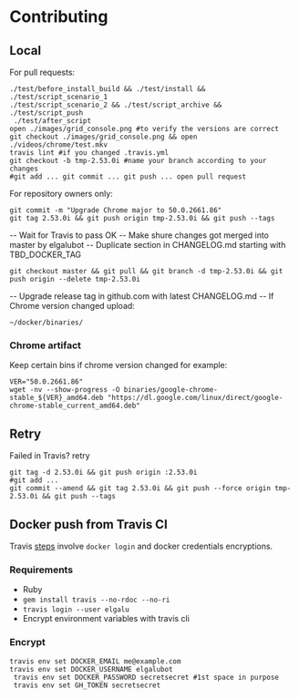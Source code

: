 # Contributing

## Local
For pull requests:

    ./test/before_install_build && ./test/install && ./test/script_scenario_1
    ./test/script_scenario_2 && ./test/script_archive && ./test/script_push
     ./test/after_script
    open ./images/grid_console.png #to verify the versions are correct
    git checkout ./images/grid_console.png && open ./videos/chrome/test.mkv
    travis lint #if you changed .travis.yml
    git checkout -b tmp-2.53.0i #name your branch according to your changes
    #git add ... git commit ... git push ... open pull request

For repository owners only:

    git commit -m "Upgrade Chrome major to 50.0.2661.86"
    git tag 2.53.0i && git push origin tmp-2.53.0i && git push --tags

-- Wait for Travis to pass OK
-- Make shure changes got merged into master by elgalubot
-- Duplicate section in CHANGELOG.md starting with TBD_DOCKER_TAG

    git checkout master && git pull && git branch -d tmp-2.53.0i && git push origin --delete tmp-2.53.0i

-- Upgrade release tag in github.com with latest CHANGELOG.md
-- If Chrome version changed upload:

    ~/docker/binaries/

### Chrome artifact
Keep certain bins if chrome version changed for example:

    VER="50.0.2661.86"
    wget -nv --show-progress -O binaries/google-chrome-stable_${VER}_amd64.deb "https://dl.google.com/linux/direct/google-chrome-stable_current_amd64.deb"

## Retry
Failed in Travis? retry

    git tag -d 2.53.0i && git push origin :2.53.0i
    #git add ...
    git commit --amend && git tag 2.53.0i && git push --force origin tmp-2.53.0i && git push --tags

## Docker push from Travis CI
Travis [steps](https://docs.travis-ci.com/user/docker/#Pushing-a-Docker-Image-to-a-Registry) involve `docker login` and docker credentials encryptions.

### Requirements

* Ruby
* `gem install travis --no-rdoc --no-ri`
* `travis login --user elgalu`
* Encrypt environment variables with travis cli

### Encrypt
    travis env set DOCKER_EMAIL me@example.com
    travis env set DOCKER_USERNAME elgalubot
     travis env set DOCKER_PASSWORD secretsecret #1st space in purpose
     travis env set GH_TOKEN secretsecret
